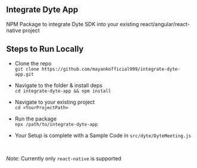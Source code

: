 ## Integrate Dyte App

NPM Package to integrate Dyte SDK into your existing react/angular/react-native project


## Steps to Run Locally

- Clone the repo  
```git clone https://github.com/mayankofficial999/integrate-dyte-app.git```

- Navigate to the folder & install deps  
```cd integrate-dyte-app && npm install```

- Navigate to your existing project  
```cd <YourProjectPath>```

- Run the package  
```npx /path/to/integrate-dyte-app```

- Your Setup is complete with a Sample Code in <code>src/dyte/DyteMeeting.js</code>

<br>

*Note*: Currently only <code>react-native</code> is supported